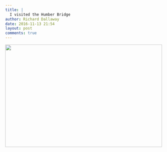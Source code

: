 ```yaml
---
title: |
  I visited the Humber Bridge
author: Richard Dallaway
date: 2016-11-13 21:54
layout: post
comments: true
---
```


<div>
        <a href="http://static.skitters.dallaway.com/2016-11-13-i-visited-the-humber-bridge-fullsize-FullSizeRender.jpg">
          <img src="http://static.skitters.dallaway.com/2016-11-13-i-visited-the-humber-bridge-thumb-FullSizeRender.jpg" width="500" height="328"/>
        </a>
      </div>


  
      